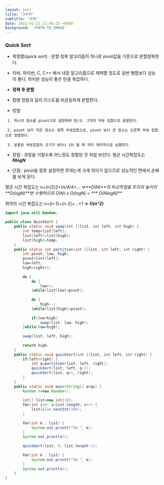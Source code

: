 ```yaml
---
layout: post
title: "3주차"
subtitle: "과제"
date: 2022-03-21 11:49:23 +0900
background: '/PATH_TO_IMAGE'
---
```


### Quick Sort

* 퀵정렬(quick sort) : 분할 정복 알고리즘의 하나로 pivot값을 기준으로 분할정복한다. 

* 자바, 파이썬, C, C++ 에서 내장 알고리즘으로 채택할 정도로 일반 병합보다 성능이 좋다. 하지만 성능이 좋은 만큼 복잡하다.

* **정복 후 분할**

* 합병 정렬과 달리 리스트를 비균등하게 분할한다.

* 방법
```
 1. 하나의 원소를 pivot으로 설정하여 왼/오  2개의 부분 집합으로 분할한다. 

 2. pivot 보다 작은 원소는 왼쪽 부분집합으로, pivot 보다 큰 원소는 오른쪽 부분 집합으로 정렬한다. 

 3. 분할된 부분집합의 크기가 0이나 1이 될 때 까지 재귀적으로 실행한다. 

 ```

* 장점 : 과정을 거칠수록 어느정도 정렬된 것 처럼 보인다. 평균 시간복잡도는 ***NlogN***

* 단점 : pivot을 잘못 설정하면 쪼개는게 크게 의미가 없으므로 성능적인 면에서 손해를 보게 된다. 

평균 시간 복잡도는 n+(n/2)*2+(n/4)*4+... =>**O(N)**의 비교작업을 트리의 높이인 **O(logN)**번 수행하므로 O(N) x O(logN) = *** O(N*logN)***

최악의 시간 복잡도는 n+(n-1)+(n-2)+...+1 => ***O(n^2)***

```java
import java.util.Random;

public class QuickSort {
	public static void swap(int []list, int left, int high) {
		int temp=list[left];
		list[left]=list[high];
		list[high]=temp;
	}
	public static int partition(int []list, int left, int right) {
		int pivot, low, high;
		pivot=list[left];
		low=left;
		high=right+1;
		
		do {
			do {
				low++;
			}while(list[low]<pivot);
			
			do {
				high--;
			}while(list[high]>pivot);
			
			if(low<high)
				swap(list, low, high);
		}while(low<high);
		
		swap(list, left, high);
		
		return high;
	}
	public static void quickSort(int []list, int left, int right) {
		if(left<right) {
			int q=partition(list, left, right);
			quickSort(list, left, q-1);
			quickSort(list, q+1, right);
		}
	}
	public static void main(String[] args) {
		Random r=new Random();
		
		int[] list=new int[10];
		for(int i=0; i<list.length; i++) {
			list[i]=r.nextInt(100);
		}
		
		for(int k : list) {
			System.out.printf("%d ", k);
		}
		System.out.println();
		
		quickSort(list, 0, list.length-1);
		
		for(int k : list) {
			System.out.printf("%d ", k);
		}
		System.out.println();
	}
}
```


